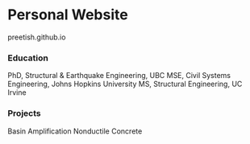 # Personal Website 
preetish.github.io

### Education
PhD, Structural & Earthquake Engineering, UBC
MSE, Civil Systems Engineering, Johns Hopkins University
MS, Structural Engineering, UC Irvine

### Projects
Basin Amplification
Nonductile Concrete
